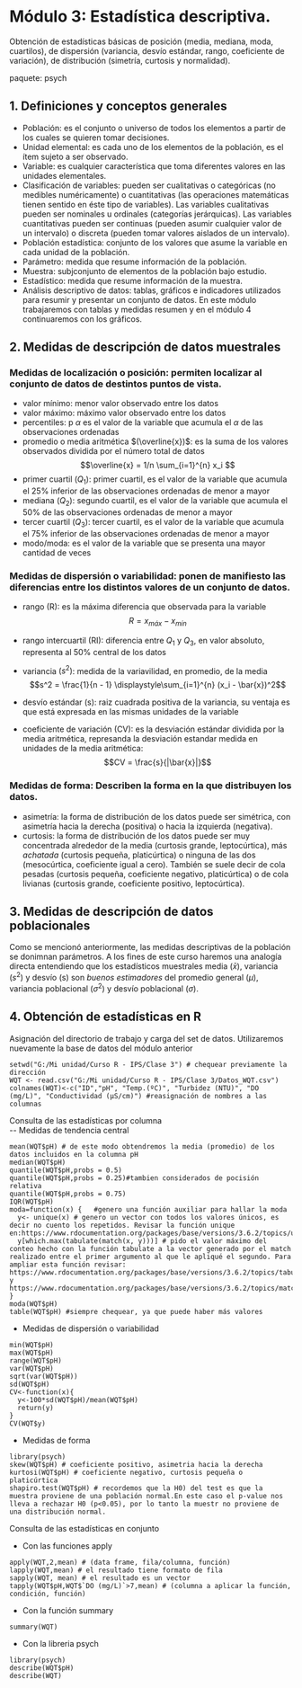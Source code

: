 # Módulo 3: Estadística descriptiva.  
Obtención de estadísticas básicas de posición (media, mediana, moda, cuartilos), de dispersión (variancia, desvío estándar, rango, coeficiente de variación), de distribución (simetría, curtosis y normalidad).  

paquete: psych

## 1. Definiciones y conceptos generales
- Población: es el conjunto o universo de todos los elementos a partir de los cuales se quieren tomar decisiones.  
- Unidad elemental: es cada uno de los elementos de la población, es el ítem sujeto a ser observado.
- Variable: es cualquier característica que toma diferentes valores en las unidades elementales.  
- Clasificación de variables: pueden ser cualitativas o categóricas (no medibles numéricamente) o cuantitativas (las operaciones matemáticas tienen sentido en éste tipo de variables). Las variables cualitativas pueden ser nominales u ordinales (categorías jerárquicas). Las variables cuantitativas pueden ser continuas (pueden asumir cualquier valor de un intervalo) o discreta (pueden tomar valores aislados de un intervalo).
- Población estadística: conjunto de los valores que asume la variable en cada unidad de la población.  
- Parámetro: medida que resume información de la población.  
- Muestra: subjconjunto de elementos de la población bajo estudio.  
- Estadístico: medida que resume información de la muestra.  
- Análisis descriptivo de datos: tablas, gráficos e indicadores utilizados para resumir y presentar un conjunto de datos. En este módulo trabajaremos con tablas y medidas resumen y en el módulo 4 continuaremos con los gráficos.   
  
## 2. Medidas de descripción de datos muestrales
### Medidas de localización o posición: permiten localizar al conjunto de datos de destintos puntos de vista.   
* valor mínimo: menor valor observado entre los datos   
* valor máximo: máximo valor observado entre los datos  
* percentiles: p $\alpha$ es el valor de la variable que acumula el $\alpha$ de las observaciones ordenadas  
* promedio o media aritmética $(\overline{x})$: es la suma de los valores observados dividida por el número total de datos  
$$\overline{x} = 1/n \sum_{i=1}^{n} x_i $$   
* primer cuartil $(Q_1)$: primer cuartil, es el valor de la variable que acumula el 25% inferior de las observaciones ordenadas de menor a mayor  
* mediana $(Q_2)$: segundo cuartil, es el valor de la variable que acumula el 50% de las observaciones ordenadas de menor a mayor  
* tercer cuartil $(Q_3)$: tercer cuartil, es el valor de la variable que acumula el 75% inferior de las observaciones ordenadas de menor a mayor  
* modo/moda: es el valor de la variable que se presenta una mayor cantidad de veces  

### Medidas de dispersión o variabilidad: ponen de manifiesto las diferencias entre los distintos valores de un conjunto de datos.  
* rango (R): es la máxima diferencia que observada para la variable  
$$R = x_{máx} - x_{mín}$$

* rango intercuartil (RI): diferencia entre $Q_1$ y  $Q_3$, en valor absoluto, representa al 50% central de los datos  
* variancia $(s^2)$: medida de la variavilidad, en promedio, de la media   
$$s^2 = \frac{1}{n - 1} \displaystyle\sum_{i=1}^{n} (x_i - \bar{x})^2$$
* desvío estándar (s): raiz cuadrada positiva de la variancia, su ventaja es que está expresada en las mismas unidades de la variable  
* coeficiente de variación (CV): es la desviación estándar dividida por la media aritmética, represanda la desviación estandar medida en unidades de la media aritmética:  
$$CV = \frac{s}{|\bar{x}|}$$

### Medidas de forma: Describen la forma en la que distribuyen los datos.  
* asimetría: la forma de distribución de los datos puede ser simétrica, con asimetría hacia la derecha (positiva) o hacia la izquierda (negativa).   
* curtosis: la forma de distribución de los datos puede ser muy concentrada alrededor de la media (curtosis grande, leptocúrtica), más _achatada_ (curtosis pequeña, platicúrtica) o ninguna de las dos (mesocúrtica, coeficiente igual a cero). También se suele decir de cola pesadas (curtosis pequeña, coeficiente negativo, platicúrtica) o de cola livianas (curtosis grande, coeficiente positivo, leptocúrtica).  
  
## 3. Medidas de descripción de datos poblacionales  
Como se mencionó anteriormente, las medidas descriptivas de la población se donimnan parámetros. A los fines de este curso haremos una analogía directa entendiendo que los estadísticos muestrales media $(\bar{x})$, variancia $(s^2)$ y desvío (s) son _buenos estimadores_ del promedio general $(\mu)$, variancia poblacional $(\sigma^2)$ y desvío poblacional $(\sigma)$.

## 4. Obtención de estadísticas en R  
Asignación del directorio de trabajo y carga del set de datos. Utilizaremos nuevamente la base de datos del módulo anterior 
```{r wd}
setwd("G:/Mi unidad/Curso R - IPS/Clase 3") # chequear previamente la dirección
WQT <- read.csv("G:/Mi unidad/Curso R - IPS/Clase 3/Datos_WQT.csv") 
colnames(WQT)<-c("ID","pH", "Temp.(ºC)", "Turbidez (NTU)", "DO (mg/L)", "Conductividad (µS/cm)") #reasignación de nombres a las columnas
```  
Consulta de las estadísticas por columna  
-- Medidas de tendencia central  
```{r tendencia central}
mean(WQT$pH) # de este modo obtendremos la media (promedio) de los datos incluidos en la columna pH
median(WQT$pH)
quantile(WQT$pH,probs = 0.5)
quantile(WQT$pH,probs = 0.25)#tambien considerados de pocisión relativa
quantile(WQT$pH,probs = 0.75)
IQR(WQT$pH)
moda=function(x) {   #genero una función auxiliar para hallar la moda
  y<- unique(x) # genero un vector con todos los valores únicos, es decir no cuento los repetidos. Revisar la función unique en:https://www.rdocumentation.org/packages/base/versions/3.6.2/topics/unique
  y[which.max(tabulate(match(x, y)))] # pido el valor máximo del conteo hecho con la función tabulate a la vector generado por el match realizado entre el primer argumento al que le apliqué el segundo. Para ampliar esta función revisar: https://www.rdocumentation.org/packages/base/versions/3.6.2/topics/tabulate y https://www.rdocumentation.org/packages/base/versions/3.6.2/topics/match 
}
moda(WQT$pH)     
table(WQT$pH) #siempre chequear, ya que puede haber más valores
```
  
- Medidas de dispersión o variabilidad
```{r variabilidad}
min(WQT$pH)  
max(WQT$pH)
range(WQT$pH)
var(WQT$pH)
sqrt(var(WQT$pH))
sd(WQT$pH)
CV<-function(x){
  y<-100*sd(WQT$pH)/mean(WQT$pH)
  return(y)
}
CV(WQT$y)
```  
  
- Medidas de forma  
```{r forma}  
library(psych)
skew(WQT$pH) # coeficiente positivo, asimetria hacia la derecha
kurtosi(WQT$pH) # coeficiente negativo, curtosis pequeña o platicúrtica
shapiro.test(WQT$pH) # recordemos que la H0) del test es que la muestra proviene de una población normal.En este caso el p-value nos lleva a rechazar H0 (p<0.05), por lo tanto la muestr no proviene de una distribución normal.
```  
  
Consulta de las estadísticas en conjunto  
- Con las funciones apply
```{r apply}
apply(WQT,2,mean) # (data frame, fila/columna, función)
lapply(WQT,mean) # el resultado tiene formato de fila
sapply(WQT, mean) # el resultado es un vector
tapply(WQT$pH,WQT$`DO (mg/L)`>7,mean) # (columna a aplicar la función, condición, función)
```  
- Con la función summary  
```{r summary}
summary(WQT) 
```  
- Con la libreria psych
```{r library, include=TRUE}
library(psych)
describe(WQT$pH) 
describe(WQT)
```
